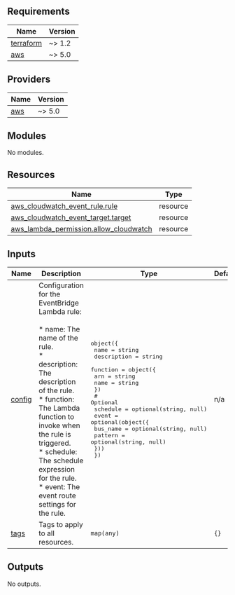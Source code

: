 <!-- BEGIN_TF_DOCS -->
## Requirements

| Name | Version |
|------|---------|
| <a name="requirement_terraform"></a> [terraform](#requirement\_terraform) | ~> 1.2 |
| <a name="requirement_aws"></a> [aws](#requirement\_aws) | ~> 5.0 |

## Providers

| Name | Version |
|------|---------|
| <a name="provider_aws"></a> [aws](#provider\_aws) | ~> 5.0 |

## Modules

No modules.

## Resources

| Name | Type |
|------|------|
| [aws_cloudwatch_event_rule.rule](https://registry.terraform.io/providers/hashicorp/aws/latest/docs/resources/cloudwatch_event_rule) | resource |
| [aws_cloudwatch_event_target.target](https://registry.terraform.io/providers/hashicorp/aws/latest/docs/resources/cloudwatch_event_target) | resource |
| [aws_lambda_permission.allow_cloudwatch](https://registry.terraform.io/providers/hashicorp/aws/latest/docs/resources/lambda_permission) | resource |

## Inputs

| Name | Description | Type | Default | Required |
|------|-------------|------|---------|:--------:|
| <a name="input_config"></a> [config](#input\_config) | Configuration for the EventBridge Lambda rule:<br><br>    * name:         The name of the rule.<br>    * description:  The description of the rule.<br>    * function:     The Lambda function to invoke when the rule is triggered.<br>    * schedule:     The schedule expression for the rule.<br>    * event:        The event route settings for the rule. | <pre>object({<br>    name        = string<br>    description = string<br>    function = object({<br>      arn  = string<br>      name = string<br>    })<br>    # Optional<br>    schedule = optional(string, null)<br>    event = optional(object({<br>      bus_name = optional(string, null)<br>      pattern  = optional(string, null)<br>    }))<br>  })</pre> | n/a | yes |
| <a name="input_tags"></a> [tags](#input\_tags) | Tags to apply to all resources. | `map(any)` | `{}` | no |

## Outputs

No outputs.
<!-- END_TF_DOCS -->